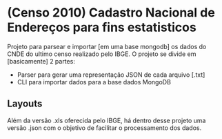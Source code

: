 # (Censo 2010) Cadastro Nacional de Endereços para fins estatisticos

Projeto para parsear e importar [em uma base mongodb] os dados do CNDE do ultimo censo realizado pelo IBGE. O projeto se divide em [basicamente] 2 partes:

* Parser para gerar uma representação JSON de cada arquivo [.txt]
* CLI para importar dados para a base dados MongoDB

## Layouts

Além da versão .xls oferecida pelo IBGE, há dentro desse projeto uma versão .json com o objetivo de facilitar
o processamento dos dados.
